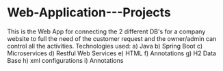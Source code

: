 # Web-Application---Projects
This is the Web App for connecting the 2 different DB's for a company website to full the need of the customer request and the owner/admin can control all the activities.
Technologies used:
a) Java
b) Spring Boot
c) Microservices
d) Restful Web Services
e) HTML
f) Annotations
g) H2 Data Base
h) xml configurations
i) Annotations
